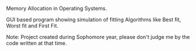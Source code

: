 Memory Allocation in Operating Systems.

GUI based program showing simulation of fitting Algorithms like Best fit, Worst fit and First Fit.

Note: Project created during Sophomore year, please don't judge me by the code written at that time.
